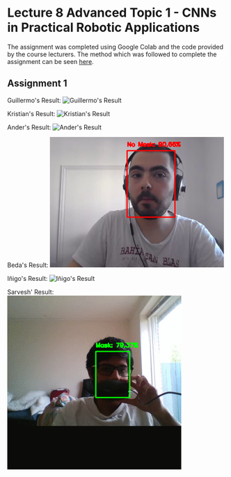 # Lecture 8 Advanced Topic 1 - CNNs in Practical Robotic Applications
The assignment was completed using Google Colab and the code provided by the course lecturers.
The method which was followed to complete the assignment can be seen [here](OMTP_LEC_8_ADV_TOPIC_CNNs.pdf).

## Assignment 1
Guillermo's Result:
![Guillermo's Result](Guillermo.gif)

Kristian's Result:
![Kristian's Result](Kristian.gif)

Ander's Result:
![Ander's Result](Ander.gif)

Beda's Result:
![Beda's Result](Beda.png)

Iñigo's Result:
![Iñigo's Result](Iñigo.gif)

Sarvesh' Result:
![Sarvesh' Result](Sarvesh.gif)
